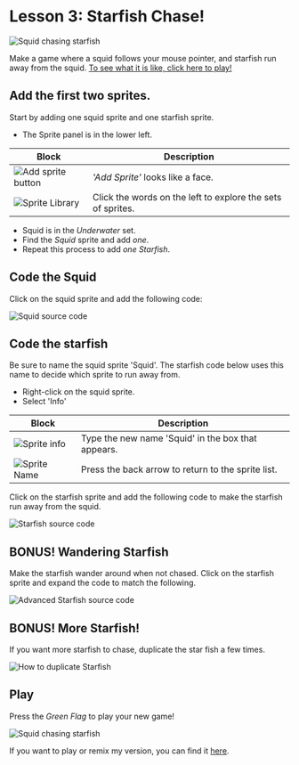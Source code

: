 # Lesson 3: Starfish Chase!

![Squid chasing starfish](img/welcomestarfish.png)

Make a game where a squid follows your mouse pointer, and starfish run away from the squid.
[To see what it is like, click here to play!](https://scratch.mit.edu/projects/170626313/#player)

## Add the first two sprites.

Start by adding one squid sprite and one starfish sprite.

- The Sprite panel is in the lower left.

| Block | Description |  
|---|----|  
| ![Add sprite button](img/NewSprite.png) | *'Add Sprite'*  looks like a face. |  
| ![Sprite Library](img/SpriteLibrary.png) | Click the words on the left to explore the sets of sprites. | 

- Squid is in the *Underwater* set.
- Find the *Squid* sprite and add *one*.
- Repeat this process to add *one* *Starfish*.


## Code the Squid

Click on the squid sprite and add the following code:

![Squid source code](img/SquidCode.png)


## Code the starfish

Be sure to name the squid sprite 'Squid'. The starfish code below uses this name to decide which sprite to run away from. 

- Right-click on the squid sprite.
- Select 'Info'

| Block | Description |  
|---|----|  
| ![Sprite info](img/NameYourSprite.png) | Type the new name 'Squid' in the box that appears. |
| ![Sprite Name](img/NameYourSprite2.png) | Press the back arrow to return to the sprite list. |


Click on the starfish sprite and add the following code to make the starfish run away from the squid.

![Starfish source code](img/StarfishCode1.png)

## BONUS! Wandering Starfish

Make the starfish wander around when not chased. 
Click on the starfish sprite and expand the code to match the following.

![Advanced Starfish source code](img/StarfishCode2.png)

## BONUS! More Starfish!

If you want more starfish to chase, duplicate the star fish a few times.

![How to duplicate Starfish](img/duplicate.png)
 
## Play

Press the *Green Flag* to play your new game!

![Squid chasing starfish](img/welcomestarfish.png)
 
If you want to play or remix my version, you can find it [here](https://scratch.mit.edu/projects/170626313/).
